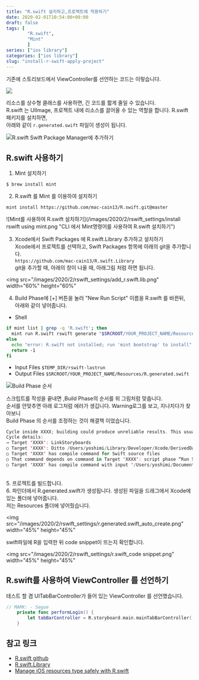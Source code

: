 ```yaml
---
title: "R.swift 설치하고,프로젝트에 적용하기"
date: 2020-02-01T10:54:00+09:00
draft: false
tags: [
        "R.swift",
        "Mint"
        ]
series: ["ios library"]
categories: ["ios library"]
slug: "install-r-swift-apply-project"
---
```


기존에 스토리보드에서 ViewController를 선언하는 코드는 이렇습니다.

<img src="/images/2020/2/rswift_settings/storyboard_vc_access.png">

리소스를 상수형 클래스를 사용하면, 긴 코드를 짧게 줄일 수 있습니다. </br>
R.swift 는 UIImage, 프로젝트 내에 리소스를 끌어올 수 있는 역할을 합니다.
R.swift 패키지를 설치하면, </br>아래와 같이 `r.generated.swift` 파일이 생성이 됩니다. 

![R.swift Swift Package Manager에 추가하기](/images/2020/2/rswift_settings/r.generated.png "r.generated.swift 내부")

## R.swift 사용하기 
1. Mint 설치하기</br>
```
$ brew install mint
```
2. R.swift 를 Mint 를 이용하여 설치하기</br>
```
mint install https://github.com/mac-cain13/R.swift.git@master
```
![Mint를 사용하여 R.swift 설치하기](/images/2020/2/rswift_settings/install rswift using mint.png "CLI 에서 Mint명령어를 사용하여 R.swift 설치하기")

3. Xcode에서 Swift Packages 에 R.swift.Library 추가하고 설치하기</br>
Xcode에서 프로젝트를 선택하고,  Swift Packages 항목에 아래의 git을 추가합니다.</br>
`https://github.com/mac-cain13/R.swift.Library`</br>
git을 추가할 때, 아래의 창이 나올 때, 아래그림 처럼 하면 됩니다. 

<img src="/images/2020/2/rswift_settings/add_r.swift.lib.png" width="60%" height="60%"</img></br>

4. Build Phase에 [+] 버튼을 눌러  "New Run Script" 이름을  R.swift 를 바뀐뒤,</br> 아래와 같이 넣어줍니다.

- Shell
```sh
if mint list | grep -q 'R.swift'; then
  mint run R.swift rswift generate "$SRCROOT/YOUR_PROJECT_NAME/Resources/R.generated.swift"
else
  echo "error: R.swift not installed; run 'mint bootstrap' to install"
  return -1
fi
```
- Input Files
 `$TEMP_DIR/rswift-lastrun` 
- Output Files
 `$SRCROOT/YOUR_PROJECT_NAME/Resources/R.generated.swift` 

![Build Phase 순서](/images/2020/2/rswift_settings/build_phase.png "Build Phase 순서")

스크립트를 작성을 끝내면 ,Build Phase의 순서를 위 그림처럼 맞춥니다. </br>
순서를 안맞추면 아래 로그처럼 에러가 생깁니다. Warning로그를 보고, 지나치다가 찾아보니 </br>Build Phase 의 순서를 조정하는 것이 해결책 이었습니다.

```swift
Cycle inside XXXX; building could produce unreliable results. This usually can be resolved by moving the target's Headers build phase before Compile Sources.
Cycle details:
→ Target 'XXXX': LinkStoryboards
○ Target 'XXXX': Ditto /Users/yoshimi/Library/Developer/Xcode/DerivedData/XXXX_Admin-heiXXXX_Development-Swift.h
○ Target 'XXXX' has compile command for Swift source files
○ That command depends on command in Target 'XXXX': script phase “Run Script”
○ Target 'XXXX' has compile command with input '/Users/yoshimi/Documents/Project/XXXX/AdminView.storyboard'
```
<br>
5. 프로젝트를 빌드합니다.</br>
6. 파인더에서 R.generated.swift가 생성됩니다. 생성된 파일을 드래그에서 Xcode에 있는 폴더에 넣어줍니다. </br>
저는 Resources 폴더에 넣어줬습니다.</br>
 
<img src="/images/2020/2/rswift_settings/r.generated.swift_auto_create.png" width="45%" height="45%"</img></br>

swift파일에 R을 입력한 뒤 code snippet이 뜨는지 확인합니다.

<img src="/images/2020/2/rswift_settings/r.swift_code snippet.png" width="45%" height="45%"</img></br>

## R.swift를 사용하여 ViewController 를 선언하기 
테스트 할 겸 UITabBarController가 들어 있는 ViewController 를 선언했습니다.
```swift
// MARK: - Segue
    private func performLogin() {
        let tabBarController = R.storyboard.main.mainTabBarController()
    }
```

## 참고 링크
- [R.swift github](https://github.com/mac-cain13/R.swift)
- [R.swift.Library](https://github.com/mac-cain13/R.swift.Library)
- [Manage iOS resources type safely with R.swift](https://andreaslydemann.com/manage-your-ios-resources-type-safely-with-r-swift/)